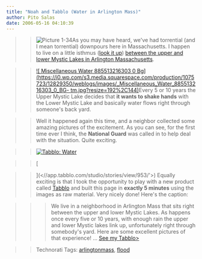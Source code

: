 ```yaml
---
title: "Noah and Tabblo (Water in Arlington Mass)"
author: Pito Salas
date: 2006-05-16 04:10:39
---
```


>>

>> ![Picture
1-34](https://i0.wp.com/s3.media.squarespace.com/production/1075723/12829350/weblogs/images/Picture%25201-34.png?resize=200%2C150)As
you may have heard, we've had torrential (and I mean torrential) downpours
here in Massachusetts. I happen to live on a little isthmus ([look it
up](<http://en.wikipedia.org/wiki/Isthmus>)) [between the upper and lower
Mystic Lakes in Arlington
Massachusetts](<http://en.wikipedia.org/wiki/Isthmus>).

>>

>> [![ Miscellaneous Water 885513216303 0
Bg](https://i0.wp.com/s3.media.squarespace.com/production/1075723/12829350/weblogs/images/_Miscellaneous_Water_885513216303_0_BG-
tm.jpg?resize=192%2C144)](<https://i0.wp.com/s3.media.squarespace.com/production/1075723/12829350/weblogs/images/_Miscellaneous_Water_885513216303_0_BG.jpg>)Every
5 or 10 years the Upper Mystic Lake decides that **it wants to shake hands**
with the Lower Mystic Lake and basically water flows right through someone's
back yard.

>>

>> Well it happened again this time, and a neighbor collected some amazing
pictures of the excitement. As you can see, for the first time ever I think,
the **National Guard** was called in to help deal with the situation. Quite
exciting.

>>

>> [![Tabblo:
Water](https://i0.wp.com/app.tabblo.com/studio/image/public/1215/9c5db77170bb7210be86f86032fea482.png?resize=208%2C285)](<//app.tabblo.com/studio/stories/view/953/'>)

>>

>> [

>>

>> ](<//app.tabblo.com/studio/stories/view/953/'>) Equally exciting is that I
took the opportunity to play with a new product called
[Tabblo](<http://www.tabblo.com/studio/>) and built this page in **exactly 5
minutes** using the images as raw material. Very nicely done! Here's the
caption:

>>

>>> We live in a neighborhood in Arlington Mass that sits right between the
upper and lower Mystic Lakes. As happens once every five or 10 years, with
enough rain the upper and lower Mystic lakes link up, unfortunately right
through somebody's yard. Here are some excellent pictures of that experience!
… [See my Tabblo>](<//app.tabblo.com/studio/stories/view/953/'>)

>>

>> Technorati Tags:
[arlingtonmass](<http://www.technorati.com/tag/arlingtonmass>),
[flood](<http://www.technorati.com/tag/flood>)


